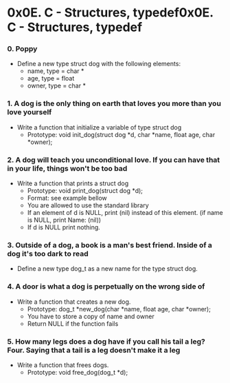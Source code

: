 # 0x0E. C - Structures, typedef0x0E. C - Structures, typedef

### 0. Poppy
- Define a new type struct dog with the following elements:
	- name, type = char *
	- age, type = float
	- owner, type = char *

### 1. A dog is the only thing on earth that loves you more than you love yourself
- Write a function that initialize a variable of type struct dog
	- Prototype: void init_dog(struct dog *d, char *name, float age, char *owner);

### 2. A dog will teach you unconditional love. If you can have that in your life, things won't be too bad
- Write a function that prints a struct dog
	- Prototype: void print_dog(struct dog *d);
	- Format: see example bellow
	- You are allowed to use the standard library
	- If an element of d is NULL, print (nil) instead of this element. (if name is NULL, print Name: (nil))
	- If d is NULL print nothing.

### 3. Outside of a dog, a book is a man's best friend. Inside of a dog it's too dark to read
- Define a new type dog_t as a new name for the type struct dog.

### 4. A door is what a dog is perpetually on the wrong side of
- Write a function that creates a new dog.
	- Prototype: dog_t *new_dog(char *name, float age, char *owner);
	- You have to store a copy of name and owner
	- Return NULL if the function fails

### 5. How many legs does a dog have if you call his tail a leg? Four. Saying that a tail is a leg doesn't make it a leg
- Write a function that frees dogs.
	- Prototype: void free_dog(dog_t *d);
